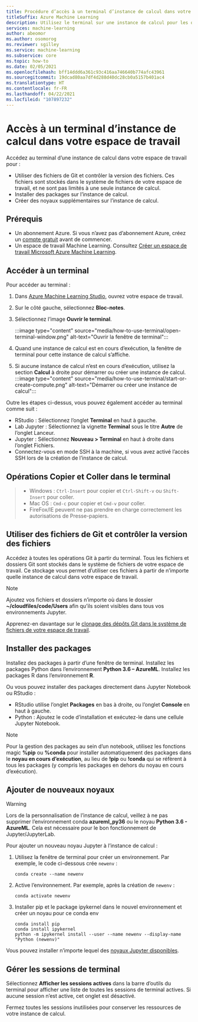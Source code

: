 ```yaml
---
title: Procédure d’accès à un terminal d’instance de calcul dans votre espace de travail
titleSuffix: Azure Machine Learning
description: Utilisez le terminal sur une instance de calcul pour les opérations Git, pour installer des packages, et pour ajouter des noyaux.
services: machine-learning
author: abeomor
ms.author: osomorog
ms.reviewer: sgilley
ms.service: machine-learning
ms.subservice: core
ms.topic: how-to
ms.date: 02/05/2021
ms.openlocfilehash: bff14ddd6a361c93c416aa746640b774afc43961
ms.sourcegitcommit: 19dcad80aa7df4d288d40dc28cb0a5157b401ac4
ms.translationtype: HT
ms.contentlocale: fr-FR
ms.lasthandoff: 04/22/2021
ms.locfileid: "107897232"
---
```

# <a name="access-a-compute-instance-terminal-in-your-workspace"></a>Accès à un terminal d’instance de calcul dans votre espace de travail

Accédez au terminal d’une instance de calcul dans votre espace de travail pour :

* Utiliser des fichiers de Git et contrôler la version des fichiers. Ces fichiers sont stockés dans le système de fichiers de votre espace de travail, et ne sont pas limités à une seule instance de calcul.
* Installer des packages sur l’instance de calcul.
* Créer des noyaux supplémentaires sur l’instance de calcul.

## <a name="prerequisites"></a>Prérequis

* Un abonnement Azure. Si vous n’avez pas d’abonnement Azure, créez un [compte gratuit](https://aka.ms/AMLFree) avant de commencer.
* Un espace de travail Machine Learning. Consultez [Créer un espace de travail Microsoft Azure Machine Learning](how-to-manage-workspace.md).

## <a name="access-a-terminal"></a>Accéder à un terminal

Pour accéder au terminal :

1. Dans [Azure Machine Learning Studio](https://ml.azure.com), ouvrez votre espace de travail.
1. Sur le côté gauche, sélectionnez **Bloc-notes**.
1. Sélectionnez l’image **Ouvrir le terminal**.

    :::image type="content" source="media/how-to-use-terminal/open-terminal-window.png" alt-text="Ouvrir la fenêtre de terminal":::

1. Quand une instance de calcul est en cours d’exécution, la fenêtre de terminal pour cette instance de calcul s’affiche.
1. Si aucune instance de calcul n’est en cours d’exécution, utilisez la section **Calcul** à droite pour démarrer ou créer une instance de calcul.
    :::image type="content" source="media/how-to-use-terminal/start-or-create-compute.png" alt-text="Démarrer ou créer une instance de calcul":::

Outre les étapes ci-dessus, vous pouvez également accéder au terminal comme suit :

* RStudio : Sélectionnez l’onglet **Terminal** en haut à gauche.
* Lab Jupyter :  Sélectionnez la vignette **Terminal** sous le titre **Autre** de l’onglet Lanceur.
* Jupyter :  Sélectionnez **Nouveau > Terminal** en haut à droite dans l’onglet Fichiers.
* Connectez-vous en mode SSH à la machine, si vous avez activé l’accès SSH lors de la création de l’instance de calcul.

## <a name="copy-and-paste-in-the-terminal"></a>Opérations Copier et Coller dans le terminal

> * Windows : `Ctrl-Insert` pour copier et `Ctrl-Shift-v` ou `Shift-Insert` pour coller.
> * Mac OS : `Cmd-c` pour copier et `Cmd-v` pour coller.
> * FireFox/IE peuvent ne pas prendre en charge correctement les autorisations de Presse-papiers.

## <a name="use-files-from-git-and-version-files"></a><a name=git></a> Utiliser des fichiers de Git et contrôler la version des fichiers

Accédez à toutes les opérations Git à partir du terminal. Tous les fichiers et dossiers Git sont stockés dans le système de fichiers de votre espace de travail. Ce stockage vous permet d’utiliser ces fichiers à partir de n’importe quelle instance de calcul dans votre espace de travail.

> [!NOTE]
> Ajoutez vos fichiers et dossiers n’importe où dans le dossier **~/cloudfiles/code/Users** afin qu’ils soient visibles dans tous vos environnements Jupyter.

Apprenez-en davantage sur le [clonage des dépôts Git dans le système de fichiers de votre espace de travail](concept-train-model-git-integration.md#clone-git-repositories-into-your-workspace-file-system).

## <a name="install-packages"></a>Installer des packages

 Installez des packages à partir d’une fenêtre de terminal. Installez les packages Python dans l’environnement **Python 3.6 – AzureML**.  Installez les packages R dans l’environnement **R**.

Ou vous pouvez installer des packages directement dans Jupyter Notebook ou RStudio :

* RStudio utilise l’onglet **Packages** en bas à droite, ou l’onglet **Console** en haut à gauche.  
* Python : Ajoutez le code d’installation et exécutez-le dans une cellule Jupyter Notebook.

> [!NOTE]
> Pour la gestion des packages au sein d’un notebook, utilisez les fonctions magic **%pip** ou **%conda** pour installer automatiquement des packages dans le **noyau en cours d’exécution**, au lieu de **!pip** ou **!conda** qui se réfèrent à tous les packages (y compris les packages en dehors du noyau en cours d’exécution).

## <a name="add-new-kernels"></a>Ajouter de nouveaux noyaux

> [!WARNING]
>  Lors de la personnalisation de l’instance de calcul, veillez à ne pas supprimer l’environnement conda **azureml_py36** ou le noyau **Python 3.6 - AzureML**. Cela est nécessaire pour le bon fonctionnement de Jupyter/JupyterLab.

Pour ajouter un nouveau noyau Jupyter à l’instance de calcul :

1. Utilisez la fenêtre de terminal pour créer un environnement.  Par exemple, le code ci-dessous crée `newenv` :

    ```shell
    conda create --name newenv
    ```

1. Active l’environnement.  Par exemple, après la création de `newenv` :

    ```shell
    conda activate newenv
    ```

1. Installer pip et le package ipykernel dans le nouvel environnement et créer un noyau pour ce conda env

    ```shell
    conda install pip
    conda install ipykernel
    python -m ipykernel install --user --name newenv --display-name "Python (newenv)"
    ```

Vous pouvez installer n’importe lequel des [noyaux Jupyter disponibles](https://github.com/jupyter/jupyter/wiki/Jupyter-kernels).

## <a name="manage-terminal-sessions"></a>Gérer les sessions de terminal

 Sélectionnez **Afficher les sessions actives** dans la barre d’outils du terminal pour afficher une liste de toutes les sessions de terminal actives. Si aucune session n’est active, cet onglet est désactivé.

Fermez toutes les sessions inutilisées pour conserver les ressources de votre instance de calcul.